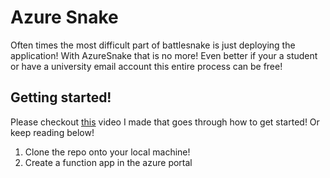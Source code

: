 # Azure Snake

Often times the most difficult part of battlesnake is just deploying the application! With AzureSnake that is no more! Even better if your a student or have a university email account this entire process can be free!

## Getting started!

Please checkout [this]() video I made that goes through how to get started! Or keep reading below!

1. Clone the repo onto your local machine!
2. Create a function app in the azure portal